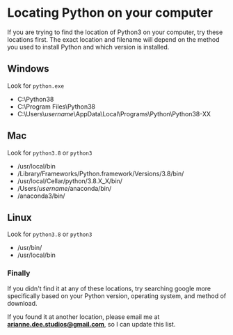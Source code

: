 # Locating Python on your computer
If you are trying to find the location of Python3 on your computer,
try these locations first.
The exact location and filename will depend
on the method you used to install Python
and which version is installed.

## Windows
Look for `python.exe`
- C:\Python38
- C:\Program Files\Python38
- C:\Users\\*username*\AppData\Local\Programs\Python\Python38-XX

## Mac
Look for `python3.8` or `python3`

- /usr/local/bin
- /Library/Frameworks/Python.framework/Versions/3.8/bin/
- /usr/local/Cellar/python/3.8.X_X/bin/
- /Users/*username*/anaconda/bin/
- /anaconda3/bin/

## Linux
Look for `python3.8` or `python3`
- /usr/bin/
- /usr/local/bin

### Finally
If you didn't find it at any of these locations,
try searching google more specifically based on
your Python version, operating system, and method of download.

If you found it at another location, please email me at
**arianne.dee.studios@gmail.com**, so I can update this list.
